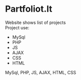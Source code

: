 # Partfoliot.lt
Website shows list of projects<br/>
Project use: 
<ul>
  <li>MySql</li>
  <li>PHP</li>
  <li>JS</li>
  <li>AJAX</li>
  <li>CSS</li>
  <li>HTML</li>
</ul>

MySql, PHP, JS, AJAX, HTML, CSS
